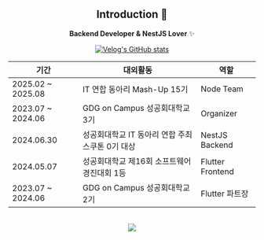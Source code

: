 <!-- 헤더 -->
<!-- <div align=center>
<img src="https://capsule-render.vercel.app/api?type=waving&color=timeGradient&height=200&section=header&text=YounHa&nbsp;Github!&fontSize=90" />
</div>  -->
<div align=center>
<!--소개-->

## Introduction :raised_hands:
**Backend Developer & NestJS Lover** ✨
</br>

[![Velog's GitHub stats](https://velog-readme-stats.vercel.app/api/list?name=ayeon0)](https://velog.io/@ayeon0)


|기간|대외활동|역할|
|------|---|---|
|2025.02 ~ 2025.08|IT 연합 동아리 Mash-Up 15기|Node Team|
|2023.07 ~ 2024.06|GDG on Campus 성공회대학교 3기|Organizer |
|2024.06.30|성공회대학교 IT 동아리 연합 주최 스쿠톤 0기 대상|NestJS Backend|
|2024.05.07|성공회대학교 제16회 소프트웨어경진대회 1등|Flutter Frontend|
|2023.07 ~ 2024.06|GDG on Campus 성공회대학교 2기|Flutter 파트장|
</br>

<div align=center>
<a href="https://github.com/devxb/gitanimals">
    <img src = "https://render.gitanimals.org/farms/labyrinth30"/>
</a>
</div>

